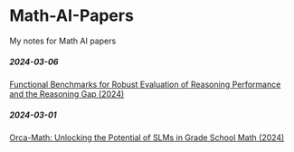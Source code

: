# Math-AI-Papers
My notes for Math AI papers



##### 2024-03-06
[Functional Benchmarks for Robust Evaluation of Reasoning Performance and the Reasoning Gap (2024)](Functional-Benchmarks-for-Robust-Evaluation-of-Reasoning-Performance.md)

##### 2024-03-01
[Orca-Math: Unlocking the Potential of SLMs in Grade School Math (2024)](orca-math.md)
